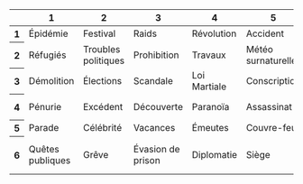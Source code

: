 <table class="table table-bordered table-striped">
    <thead>
        <tr>
            <th></th>
            <th>1</th>
            <th>2</th>
            <th>3</th>
            <th>4</th>
            <th>5</th>
            <th>6</th>
        </tr>
    </thead>
    <tbody>
        <tr>
            <th>1</th>
            <td>Épidémie</td>
            <td>Festival</td>
            <td>Raids</td>
            <td>Révolution</td>
            <td>Accident</td>
            <td>Désastre</td>
        </tr>
        <tr>
            <th>2</th>
            <td>Réfugiés</td>
            <td>Troubles politiques</td>
            <td>Prohibition</td>
            <td>Travaux</td>
            <td>Météo surnaturelle</td>
            <td>Frénésie meurtrière</td>
        </tr>
        <tr>
            <th>3</th>
            <td>Démolition</td>
            <td>Élections</td>
            <td>Scandale</td>
            <td>Loi Martiale</td>
            <td>Conscription</td>
            <td>Exode</td>
        </tr>
        <tr>
            <th>4</th>
            <td>Pénurie</td>
            <td>Excédent</td>
            <td>Découverte</td>
            <td>Paranoïa</td>
            <td>Assassinat</td>
            <td>Chasse aux sorciers</td>
        </tr>
        <tr>
            <th>5</th>
            <td>Parade</td>
            <td>Célébrité</td>
            <td>Vacances</td>
            <td>Émeutes</td>
            <td>Couvre-feu</td>
            <td>Hystérie</td>
        </tr>
        <tr>
            <th>6</th>
            <td>Quêtes publiques</td>
            <td>Grêve</td>
            <td>Évasion de prison</td>
            <td>Diplomatie</td>
            <td>Siège</td>
            <td>Rassemblements du culte Spiritique</td>
        </tr>
    </tbody>
</table>
